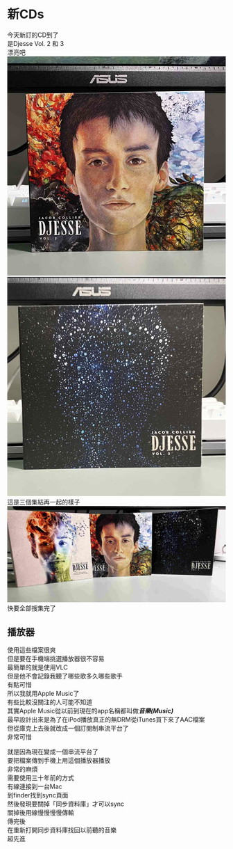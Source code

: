 # 新CDs
今天新訂的CD到了  
是Djesse Vol. 2 和 3    
漂亮吧  
![vol.2](vol.2.jpg)  
![vol.3.jpg](vol.3.jpg)  
這是三個集結再一起的樣子  
![allthree](alldjesse.jpg)  
快要全部搜集完了  
## 播放器  
使用這些檔案很爽  
但是要在手機端挑選播放器很不容易  
最簡單的就是使用VLC  
但是他不會記錄我聽了哪些歌多久哪些歌手  
有點可惜  
所以我就用Apple Music了  
有些比較沒關注的人可能不知道  
其實Apple Music從以前到現在的app名稱都叫做***音樂(Music)***   
最早設計出來是為了在iPod播放真正的無DRM從iTunes買下來了AAC檔案  
但從庫克上去後就改成一個訂閱制串流平台了  
非常可惜  
  
就是因為現在變成一個串流平台了  
要把檔案傳到手機上用這個播放器播放  
非常的麻煩  
需要使用三十年前的方式  
有線連接到一台Mac  
到finder找到sync頁面  
然後發現要關掉「同步資料庫」才可以sync  
關掉後用線慢慢慢慢傳輸  
傳完後  
在重新打開同步資料庫找回以前聽的音樂  
超先進  
